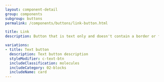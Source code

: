 ```yaml
---
layout: component-detail
group: components
subgroup: buttons
permalink: /components/buttons/link-button.html

title: Link
description: Button that is text only and doesn't contain a border or fill

variations:
- title: Text button
  description: Text button description
  styleModifier: c-text-btn
  includeClassification: molecules
  includeCategory: 02-blocks
  includeName: card
---
```

